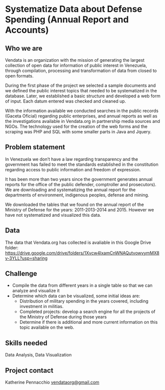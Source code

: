 # Systematize Data about Defense Spending (Annual Report and Accounts)

## Who we are
Vendata is an organization with the mission of generating the largest collection of open data for information of public interest in Venezuela, through compilation, processing and transformation of data from closed to open formats.

During the first phase of the project we selected a sample documents and we defined the public interest topics that needed to be systematized in the database. Later, we established a basic structure and developed a web form of input. Each datum entered was checked and cleaned up.

With the information available we conducted searches in the public records (Gaceta Oficial) regarding public enterprises, and annual reports as well as the investigations available in Vendata.org in partnership media sources and NGOs. The technology used for the creation of the web forms and the scraping was PHP and SQL with some smaller parts in Java and Jquery.


## Problem statement
In Venezuela we don’t have a law regarding transparency and the government has failed to meet the standards established in the constitution regarding access to public information and freedom of expression.

It has been more than two years since the government generates annual reports for the office of the public defender, comptroller and prosecutors). We are downloading and systematizing the annual report for the departments of environment, indigenous peoples, defense and mining.

We downloaded the tables that we found on the annual report of the Ministry of Defense for the years: 2011-2013-2014 and 2015. However we have not systematized and visualized this data.

## Data
The data that Vendata.org has collected is avaliable in this Google Drive folder: https://drive.google.com/drive/folders/1Xvcw4IxamCnWNAQutvowvymMX8v-3YLL?usp=sharing

## Challenge
 - Compile the data from different years in a single table so that we can analyze and visualize it
 - Determine which data can be visualized, some initial ideas are:
     - Distribution of military spending in the years covered, including investment in militias.
     - Completed projects: develop a search engine for all the projects of the Ministry of Defense during those years
     - Determine if there is additional and more current information on this topic available on the web.

## Skills needed
Data Analysis, Data Visualization

## Project contact
Katherine Pennacchio vendataorg@gmail.com
